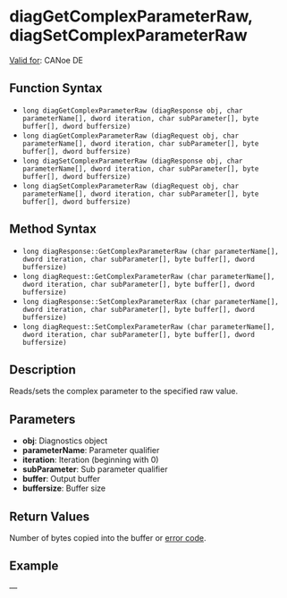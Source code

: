 # diagGetComplexParameterRaw, diagSetComplexParameterRaw

[Valid for](../../../Shared/FeatureAvailability.md): CANoe DE

## Function Syntax

- `long diagGetComplexParameterRaw (diagResponse obj, char parameterName[], dword iteration, char subParameter[], byte buffer[], dword buffersize)`
- `long diagGetComplexParameterRaw (diagRequest obj, char parameterName[], dword iteration, char subParameter[], byte buffer[], dword buffersize)`
- `long diagSetComplexParameterRaw (diagResponse obj, char parameterName[], dword iteration, char subParameter[], byte buffer[], dword buffersize)`
- `long diagSetComplexParameterRaw (diagRequest obj, char parameterName[], dword iteration, char subParameter[], byte buffer[], dword buffersize)`

## Method Syntax

- `long diagResponse::GetComplexParameterRaw (char parameterName[], dword iteration, char subParameter[], byte buffer[], dword buffersize)`
- `long diagRequest::GetComplexParameterRaw (char parameterName[], dword iteration, char subParameter[], byte buffer[], dword buffersize)`
- `long diagResponse::SetComplexParameterRax (char parameterName[], dword iteration, char subParameter[], byte buffer[], dword buffersize)`
- `long diagRequest::SetComplexParameterRaw (char parameterName[], dword iteration, char subParameter[], byte buffer[], dword buffersize)`

## Description

Reads/sets the complex parameter to the specified raw value.

## Parameters

- **obj**: Diagnostics object
- **parameterName**: Parameter qualifier
- **iteration**: Iteration (beginning with 0)
- **subParameter**: Sub parameter qualifier
- **buffer**: Output buffer
- **buffersize**: Buffer size

## Return Values

Number of bytes copied into the buffer or [error code](../CAPLfunctionsDiagnosticsErrorCode.md).

## Example

—

